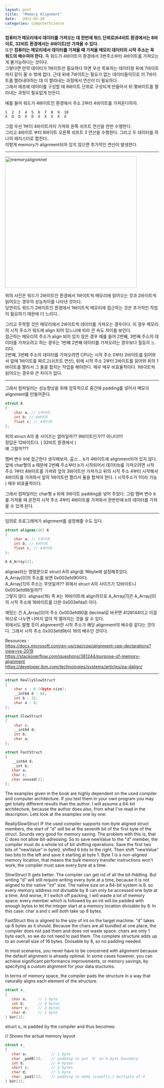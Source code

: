 ```yaml
---
layout: post
title:  "Memory Alignment"
date:   2021-03-28
categories: ComputerScience
---
```

**컴퓨터가 메모리에서 데이터를 가져오는 데 한번에 워드 단위로(64비트 환경에서는 8바이트, 32비트 환경에서는 4바이트)만 가져올 수 있다.**  
또한 **컴퓨터는 메모리에서 데이터를 가져올 때 가져올 메모리 데이터의 시작 주소는 꼭 워드의 배수여야 한다.** 즉 워드가 4바이트이 환경에서 3번주소부터 4바이트를 가져오는 게 불가능하다는 것이다.  
그렇다면 만약 데이터가 1바이트만 필요하다 하면 우선 목표하는 데이터랑 뒤에 7바이트까지 같이 올 수 밖에 없다. 근데 뒤에 7바이트는 필요가 없는 데이터들이므로 이 7바이트를 짤라내야하는 데 이 짤라내는 과정에서 연산이 더 필요하다.     
그래서 애초에 데이터를 구성할 때 8바이트 단위로 구성되게 만들어서 뒤 몇바이트를 짤라내는 과정이 필요없게 만든다.  

예를 들어 워드가 4바이트인 환경에서 주소 2부터 4바이트를 가져온다하자.
```
1  2  3  4  5  6  7  8  9  10
X  O  O  O  O  X  X  X  X  X
```
그럼 우선 1부터 4바이트까지 가져와 왼쪽 쉬프트 연산을 한번 수행한다.   
그리고 4바이트 부터 8바이트 오른쪽 쉬프트 3 연산을 수행한다. 그리고 두 데이터를 하나의 레지스터로 합친다..   
이렇게 memory가 alignment되어 있지 않으면 추가적인 연산이 발생한다.     

----------------------

<img width="431" alt="memoryalignmnet" src="https://user-images.githubusercontent.com/33873804/112888017-cffd8480-910e-11eb-8145-4b05f3c83b7e.PNG">   

위의 사진은 워드가 2바이트인 환경에서 1바이트씩 메모리에 읽어오는 것과 2바이트씩 읽어오는 경우의 성능차이를 나타낸 것이다.    
당연히도 워드가 2바이트인 환경에서 1바이트씩 메모리에 접근하는 것은 추가적인 작업이 필요하기 때문에 더 느리다..    

그리고 주목할 것은 메모리에서 2바이트씩 데이터를 가져오는 경우이다. 이 경우 메모리의 시작 주소가 워드에 align 되어 있느냐에 따라 큰 속도 차이를 보인다.      
접근하는 메모리의 주소가 align 되어 있지 않은 경우 예를 들어 2번째, 3번째 주소의 데이터를 가져오려고 하는 경우는 1번째 2번째 데이터를 가져오려는 경우보다 월등히 느리다.      
2번째, 3번째 주소의 데이터를 가져오려면 CPU는 시작 주소 0부터 2바이트를 읽어와서 앞에 1바이트를 짜르고(쉬프트 연산), 뒤에 시작 주소 2부터 2바이트를 읽어와 뒤의 1바이트를 짤라서 그 둘을 합치는 작업을 해야한다. 매우 매우 비효율적이다. 1바이트씩 읽어오는 경우와 큰 차이가 없다.

-------------------

그래서 컴파일러는 성능향상을 위해 암묵적으로 중간에 padding를 넣어서 메모리 alignment를 만들어준다.
```c++
struct A
{
    char a; // 1바이트
    int b; // 4바이트
    float c; // 4바이트
};
```
위의 struct A의 총 사이즈는 얼마일까?? 9바이트인가?? 아니다!!!!   
정답은 12바이트다. ( 32비트 환경에서 )     
왜 그럴까???

멤버 변수 b에 접근한다 생각해보자. 웁스... b가 4바이트에 alignment되어 있지 않다. 앞에 char형의 a 때문에 2번째 주소부터 b가 시작되어서 데이터b를 가져오려면 시작 주소 1부터 4바이트를 가져와 앞의 3바이트만 가져가고 뒤의 시작 주소 4부터 시작해서 4바이트를 가져와서 앞의 1바이트만 짤라서 둘을 합쳐야 한다. ( 시작주소가 1이라 가능 ) 매우 비효율적이다.     

그래서 컴파일러는 char형 a 뒤에 3바이트 padding을 넣어 주었다. 그럼 멤버 변수 b를 가져올 때 온전히 시작 주소 4부터 4바이트를 가져와서 한번만에 b의 데이터를 가져올 수 있게 된다.    

--------------------------

임의로 프로그래머가 alignment를 설정해줄 수도 있다.    
```c++
struct alignas(16) A
{
    char a; // 1바이트
    int b; // 4바이트
    float c; // 4바이트
};

A A_Array[2];
```
alignas라는 명령문으로 struct A의 align을 16byte에 설정해주었다.    
A_Array[0]의 주소를 보면 0x003efd90이다.     
A_Array[1]의 주소는 무엇일까?? 위에서 struct A의 사이즈가 12바이트니 0x003efd9b일까??    
그렇지 않다. alignas(16) 즉 A는 16바이트에 align하므로 A_Array[1]은 A_Array[0]의 시작 주소에 16바이트를 더한 0x003efda0 이다.     

재밌는 건 A_Array[0]의 주소 0x003efd90을 decimal로 바꾸면 4128144이고 이걸 16으로 나누면 나머지 없이 딱 떨어지는 것을 알 수 있다.       
위에서도 말했 듯이 alignment란 시작 주소가 해당 alignment의 배수랑 같다는 것이다. 그래서 시작 주소 0x003efd9b이 16의 배수인 것이다.       


Resources :       
https://docs.microsoft.com/en-us/cpp/cpp/alignment-cpp-declarations?view=vs-2019       
https://stackoverflow.com/questions/381244/purpose-of-memory-alignment      
https://developer.ibm.com/technologies/systems/articles/pa-dalign/      

----------------------------------------------------------------------

```c++
struct ReallySlowStruct
{
    char c : 6 (6byte size);
    __int64 d : 64;
    int b : 32;
    char a : 8;
};

struct SlowStruct
{
    char c;
    __int64 d;
    int b;
    char a;
};

struct FastStruct
{
   __int64 d;
   __int b;
   char a;
   char c;
   char unused[2];
};
```

The examples given in the book are highly dependent on the used compiler and computer architecture. If you test them in your own program you may get totally different results than the author. I will assume a 64-bit architecture, because the author does also, from what I've read in the description. Lets look at the examples one by one:           

ReallySlowStruct IF the used compiler supports non-byte aligned struct members, the start of "d" will be at the seventh bit of the first byte of the struct. Sounds very good for memory saving. The problem with this is, that C does not allow bit-adressing. So to save newValue to the "d" member, the compiler must do a whole lot of bit shifting operations: Save the first two bits of "newValue" in byte0, shifted 6 bits to the right. Then shift "newValue" two bits to the left and save it starting at byte 1. Byte 1 is a non-aligned memory location, that means the bulk memory transfer instructions won't work, the compiler must save every byte at a time.      

SlowStruct It gets better. The compiler can get rid of all the bit-fiddling. But writing "d" will still require writing every byte at a time, because it is not aligned to the native "int" size. The native size on a 64-bit system is 8. so every memory address not divisable by 8 can only be accessed one byte at a time. And worse, if I switch off packing, I will waste a lot of memory space: every member which is followed by an int will be padded with enough bytes to let the integer start at a memory location divisable by 8. In this case: char a and c will both take up 8 bytes.         

FastStruct this is aligned to the size of int on the target machine. "d" takes up 8 bytes as it should. Because the chars are all bundled at one place, the compiler does not pad them and does not waste space. chars are only 1 byte each, so we do not need to pad them. The complete structure adds up to an overall size of 16 bytes. Divisable by 8, so no padding needed.         

In most scenarios, you never have to be concerned with alignment because the default alignment is already optimal. In some cases however, you can achieve significant performance improvements, or memory savings, by specifying a custom alignment for your data stuctures.    

In terms of memory space, the compiler pads the structure in a way that naturally aligns each element of the structure.      

```c++
struct x_
{
   char a;     // 1 byte
   int b;      // 4 bytes
   short c;    // 2 bytes
   char d;     // 1 byte
} bar[3];
```
struct x_ is padded by the compiler and thus becomes:

// Shows the actual memory layout
```c++
struct x_
{
   char a;           // 1 byte
   char _pad0[3];    // padding to put 'b' on 4-byte boundary
   int b;            // 4 bytes
   short c;          // 2 bytes
   char d;           // 1 byte
   char _pad1[1];    // padding to make sizeof(x_) multiple of 4
} bar[3];
```
